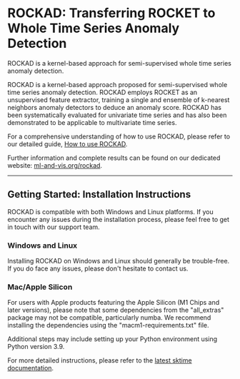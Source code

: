 # ROCKAD: Transferring ROCKET to Whole Time Series Anomaly Detection

ROCKAD is a kernel-based approach for semi-supervised whole time series anomaly detection. 

ROCKAD is a kernel-based approach proposed for semi-supervised whole time series anomaly detection. ROCKAD employs ROCKET as an unsupervised feature extractor, training a single and ensemble of k-nearest neighbors anomaly detectors to deduce an anomaly score. ROCKAD has been systematically evaluated for univariate time series and has also been demonstrated to be applicable to multivariate time series.


For a comprehensive understanding of how to use ROCKAD, please refer to our detailed guide, [How to use ROCKAD](./docs/How_to_use_ROCKAD.ipynb).

Further information and complete results can be found on our dedicated website: [ml-and-vis.org/rockad](https://ml-and-vis.org/rockad).

---

## Getting Started: Installation Instructions 

ROCKAD is compatible with both Windows and Linux platforms. If you encounter any issues during the installation process, please feel free to get in touch with our support team. 

### Windows and Linux 

Installing ROCKAD on Windows and Linux should generally be trouble-free. If you do face any issues, please don't hesitate to contact us. 

### Mac/Apple Silicon

For users with Apple products featuring the Apple Silicon (M1 Chips and later versions), please note that some dependencies from the "all_extras" package may not be compatible, particularly numba. We recommend installing the dependencies using the "macm1-requirements.txt" file.

Additional steps may include setting up your Python environment using Python version 3.9.

For more detailed instructions, please refer to the [latest sktime documentation](https://www.sktime.net/en/latest/installation.html).

